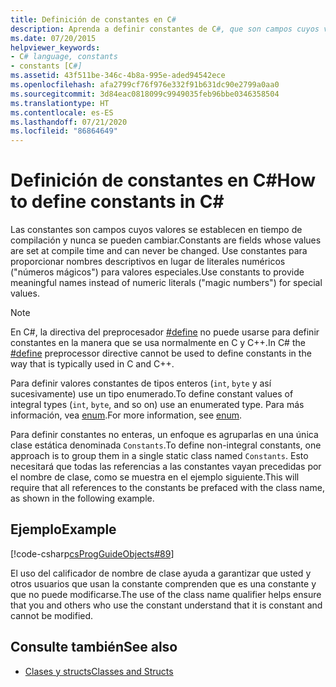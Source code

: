 ```yaml
---
title: Definición de constantes en C#
description: Aprenda a definir constantes de C#, que son campos cuyos valores se establecen en tiempo de compilación. Use constantes para proporcionar nombres descriptivos a los valores especiales.
ms.date: 07/20/2015
helpviewer_keywords:
- C# language, constants
- constants [C#]
ms.assetid: 43f511be-346c-4b8a-995e-aded94542ece
ms.openlocfilehash: afa2799cf76f976e332f91b631dc90e2799a0aa0
ms.sourcegitcommit: 3d84eac0818099c9949035feb96bbe0346358504
ms.translationtype: HT
ms.contentlocale: es-ES
ms.lasthandoff: 07/21/2020
ms.locfileid: "86864649"
---
```

# <a name="how-to-define-constants-in-c"></a><span data-ttu-id="2cb29-104">Definición de constantes en C\#</span><span class="sxs-lookup"><span data-stu-id="2cb29-104">How to define constants in C\#</span></span>
<span data-ttu-id="2cb29-105">Las constantes son campos cuyos valores se establecen en tiempo de compilación y nunca se pueden cambiar.</span><span class="sxs-lookup"><span data-stu-id="2cb29-105">Constants are fields whose values are set at compile time and can never be changed.</span></span> <span data-ttu-id="2cb29-106">Use constantes para proporcionar nombres descriptivos en lugar de literales numéricos ("números mágicos") para valores especiales.</span><span class="sxs-lookup"><span data-stu-id="2cb29-106">Use constants to provide meaningful names instead of numeric literals ("magic numbers") for special values.</span></span>  
  
> [!NOTE]
> <span data-ttu-id="2cb29-107">En C#, la directiva del preprocesador [#define](../../language-reference/preprocessor-directives/preprocessor-define.md) no puede usarse para definir constantes en la manera que se usa normalmente en C y C++.</span><span class="sxs-lookup"><span data-stu-id="2cb29-107">In C# the [#define](../../language-reference/preprocessor-directives/preprocessor-define.md) preprocessor directive cannot be used to define constants in the way that is typically used in C and C++.</span></span>  
  
 <span data-ttu-id="2cb29-108">Para definir valores constantes de tipos enteros (`int`, `byte` y así sucesivamente) use un tipo enumerado.</span><span class="sxs-lookup"><span data-stu-id="2cb29-108">To define constant values of integral types (`int`, `byte`, and so on) use an enumerated type.</span></span> <span data-ttu-id="2cb29-109">Para más información, vea [enum](../../language-reference/builtin-types/enum.md).</span><span class="sxs-lookup"><span data-stu-id="2cb29-109">For more information, see [enum](../../language-reference/builtin-types/enum.md).</span></span>  
  
 <span data-ttu-id="2cb29-110">Para definir constantes no enteras, un enfoque es agruparlas en una única clase estática denominada `Constants`.</span><span class="sxs-lookup"><span data-stu-id="2cb29-110">To define non-integral constants, one approach is to group them in a single static class named `Constants`.</span></span> <span data-ttu-id="2cb29-111">Esto necesitará que todas las referencias a las constantes vayan precedidas por el nombre de clase, como se muestra en el ejemplo siguiente.</span><span class="sxs-lookup"><span data-stu-id="2cb29-111">This will require that all references to the constants be prefaced with the class name, as shown in the following example.</span></span>  
  
## <a name="example"></a><span data-ttu-id="2cb29-112">Ejemplo</span><span class="sxs-lookup"><span data-stu-id="2cb29-112">Example</span></span>  
 [!code-csharp[csProgGuideObjects#89](~/samples/snippets/csharp/VS_Snippets_VBCSharp/csProgGuideObjects/CS/Objects.cs#89)]  
  
 <span data-ttu-id="2cb29-113">El uso del calificador de nombre de clase ayuda a garantizar que usted y otros usuarios que usan la constante comprenden que es una constante y que no puede modificarse.</span><span class="sxs-lookup"><span data-stu-id="2cb29-113">The use of the class name qualifier helps ensure that you and others who use the constant understand that it is constant and cannot be modified.</span></span>  
  
## <a name="see-also"></a><span data-ttu-id="2cb29-114">Consulte también</span><span class="sxs-lookup"><span data-stu-id="2cb29-114">See also</span></span>

- [<span data-ttu-id="2cb29-115">Clases y structs</span><span class="sxs-lookup"><span data-stu-id="2cb29-115">Classes and Structs</span></span>](./index.md)
